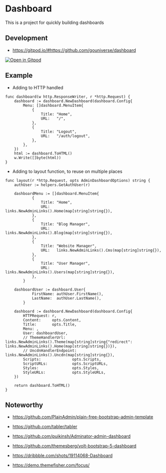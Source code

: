 # Dashboard

This is a project for quickly building dashboards

## Development
- https://gitpod.io/#https://github.com/gouniverse/dashboard
<a href="https://gitpod.io/#https://github.com/gouniverse/dashboard">
	<img src="https://gitpod.io/button/open-in-gitpod.svg" alt="Open in Gitpod" loading="lazy">
</a>

## Example

- Adding to HTTP handled

```golang
func dashboard(w http.ResponseWriter, r *http.Request) {
	dashboard := dashboard.NewDashboard(dashboard.Config{
		Menu: []dashboard.MenuItem{
			{
				Title: "Home",
				URL:   "/",
			},
            {
				Title: "Logout",
				URL:   "/auth/logout",
			},
		},
	})
	html := dashboard.ToHTML()
	w.Write([]byte(html))
}
```

- Adding to layout function, to reuse on multiple places
```golang
func layout(r *http.Request, opts AdminDashboardOptions) string {
    authUser := helpers.GetAuthUser(r)

    dashboardMenu := []dashboard.MenuItem{
            {
                Title: "Home",
                URL:   links.NewAdminLinks().Home(map[string]string{}),
            },
            {
                Title: "Blog Manager",
                URL:   links.NewAdminLinks().Blog(map[string]string{}),
            },
            {
                Title: "Website Manager",
                URL:   links.NewAdminLinks().Cms(map[string]string{}),
            },
            {
                Title: "User Manager",
                URL:   links.NewAdminLinks().Users(map[string]string{}),
            },
        }

    dashboardUser := dashboard.User{
            FirstName: authUser.FirstName(),
            LastName:  authUser.LastName(),
        }
        
    dashboard := dashboard.NewDashboard(dashboard.Config{
        HTTPRequest: r,
        Content:     opts.Content,
        Title:       opts.Title,
        Menu: ,
        User: dashboardUser,
        // ThemeHandlerUrl:      links.NewAdminLinks().Theme(map[string]string{"redirect": links.NewAdminLinks().Home(map[string]string{})}),
        // UncdnHandlerEndpoint: links.NewAdminLinks().Uncdn(map[string]string{}),
        Scripts:              opts.Scripts,
        ScriptURLs:           opts.ScriptURLs,
        Styles:               opts.Styles,
        StyleURLs:            opts.StyleURLs,
    })

    return dashboard.ToHTML()
}
```

## Noteworthy

- https://github.com/PlainAdmin/plain-free-bootstrap-admin-template

- https://github.com/tabler/tabler

- https://github.com/puikinsh/Adminator-admin-dashboard

- https://github.com/themesberg/volt-bootstrap-5-dashboard

- https://dribbble.com/shots/19114068-Dashboard

- https://demo.themefisher.com/focus/
